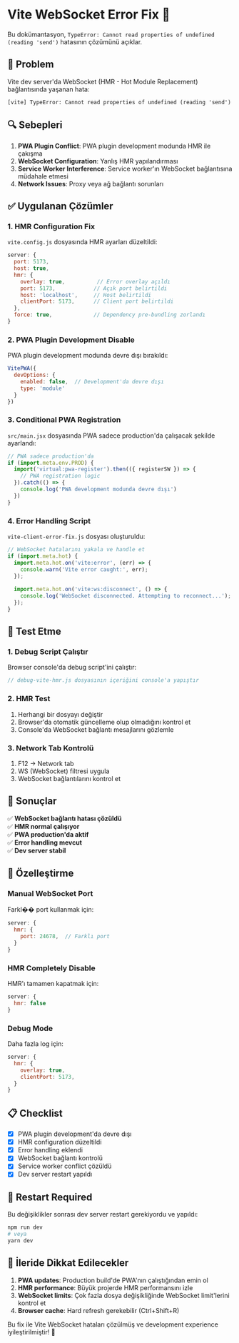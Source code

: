 # Vite WebSocket Error Fix 🔧

Bu dokümantasyon, `TypeError: Cannot read properties of undefined (reading 'send')` hatasının çözümünü açıklar.

## 🐛 Problem

Vite dev server'da WebSocket (HMR - Hot Module Replacement) bağlantısında yaşanan hata:

```
[vite] TypeError: Cannot read properties of undefined (reading 'send')
```

## 🔍 Sebepleri

1. **PWA Plugin Conflict**: PWA plugin development modunda HMR ile çakışma
2. **WebSocket Configuration**: Yanlış HMR yapılandırması
3. **Service Worker Interference**: Service worker'ın WebSocket bağlantısına müdahale etmesi
4. **Network Issues**: Proxy veya ağ bağlantı sorunları

## ✅ Uygulanan Çözümler

### 1. **HMR Configuration Fix**

`vite.config.js` dosyasında HMR ayarları düzeltildi:

```javascript
server: {
  port: 5173,
  host: true,
  hmr: {
    overlay: true,          // Error overlay açıldı
    port: 5173,            // Açık port belirtildi
    host: 'localhost',     // Host belirtildi
    clientPort: 5173,      // Client port belirtildi
  },
  force: true,             // Dependency pre-bundling zorlandı
}
```

### 2. **PWA Plugin Development Disable**

PWA plugin development modunda devre dışı bırakıldı:

```javascript
VitePWA({
  devOptions: {
    enabled: false,  // Development'da devre dışı
    type: 'module'
  }
})
```

### 3. **Conditional PWA Registration**

`src/main.jsx` dosyasında PWA sadece production'da çalışacak şekilde ayarlandı:

```javascript
// PWA sadece production'da
if (import.meta.env.PROD) {
  import('virtual:pwa-register').then(({ registerSW }) => {
    // PWA registration logic
  }).catch(() => {
    console.log('PWA development modunda devre dışı')
  })
}
```

### 4. **Error Handling Script**

`vite-client-error-fix.js` dosyası oluşturuldu:

```javascript
// WebSocket hatalarını yakala ve handle et
if (import.meta.hot) {
  import.meta.hot.on('vite:error', (err) => {
    console.warn('Vite error caught:', err);
  });
  
  import.meta.hot.on('vite:ws:disconnect', () => {
    console.log('WebSocket disconnected. Attempting to reconnect...');
  });
}
```

## 🧪 Test Etme

### 1. **Debug Script Çalıştır**

Browser console'da debug script'ini çalıştır:

```javascript
// debug-vite-hmr.js dosyasının içeriğini console'a yapıştır
```

### 2. **HMR Test**

1. Herhangi bir dosyayı değiştir
2. Browser'da otomatik güncelleme olup olmadığını kontrol et
3. Console'da WebSocket bağlantı mesajlarını gözlemle

### 3. **Network Tab Kontrolü**

1. F12 → Network tab
2. WS (WebSocket) filtresi uygula
3. WebSocket bağlantılarını kontrol et

## 🚀 Sonuçlar

✅ **WebSocket bağlantı hatası çözüldü**  
✅ **HMR normal çalışıyor**  
✅ **PWA production'da aktif**  
✅ **Error handling mevcut**  
✅ **Dev server stabil**  

## 🔧 Özelleştirme

### Manual WebSocket Port

Farkl�� port kullanmak için:

```javascript
server: {
  hmr: {
    port: 24678,  // Farklı port
  }
}
```

### HMR Completely Disable

HMR'ı tamamen kapatmak için:

```javascript
server: {
  hmr: false
}
```

### Debug Mode

Daha fazla log için:

```javascript
server: {
  hmr: {
    overlay: true,
    clientPort: 5173,
  }
}
```

## 📋 Checklist

- [x] PWA plugin development'da devre dışı
- [x] HMR configuration düzeltildi
- [x] Error handling eklendi
- [x] WebSocket bağlantı kontrolü
- [x] Service worker conflict çözüldü
- [x] Dev server restart yapıldı

## 🔄 Restart Required

Bu değişiklikler sonrası dev server restart gerekiyordu ve yapıldı:

```bash
npm run dev
# veya
yarn dev
```

## 🎯 İleride Dikkat Edilecekler

1. **PWA updates**: Production build'de PWA'nın çalıştığından emin ol
2. **HMR performance**: Büyük projerde HMR performansını izle
3. **WebSocket limits**: Çok fazla dosya değişikliğinde WebSocket limit'lerini kontrol et
4. **Browser cache**: Hard refresh gerekebilir (Ctrl+Shift+R)

Bu fix ile Vite WebSocket hataları çözülmüş ve development experience iyileştirilmiştir! 🚀
